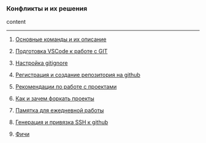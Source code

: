 ### Конфликты и их решения
content
<hr>

1. [Основные команды и их описание](page_1.md)

2. [Подготовка VSCode к работе с GIT](page_2.md)

3. [Настройка gitignore](page_4.md)

4. [Регистрация и создание репозитория на github](page_5.md)

5. [Рекомендации по работе с проектами](page_6.md)

6. [Как и зачем форкать проекты](page_7.md)

7. [Памятка для ежедневной работы](page_8.md)

8. [Генерация и привязка SSH к github](page_9.md)

9. [Фичи](page_10.md)